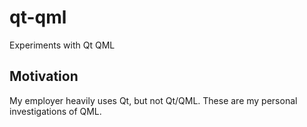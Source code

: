 # qt-qml
Experiments with Qt QML

## Motivation

My employer heavily uses Qt, but not Qt/QML. These are my personal investigations of QML.